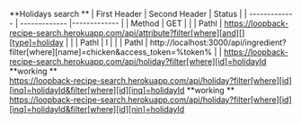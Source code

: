 

**Holidays search **
| First Header  | Second Header | Status |
| ------------- | ------------- |------------- |
| Method  | GET  | |
| Pathl  | https://loopback-recipe-search.herokuapp.com/api/attribute?filter[where][and][][type]=holiday  | |
| Pathl  | l  | |
| Pathl  | http://localhost:3000/api/ingredient?filter[where][name]=chicken&access_token=%token%  | |
https://loopback-recipe-search.herokuapp.com/api/holiday?filter[where][id]=holidayId  **working **  
https://loopback-recipe-search.herokuapp.com/api/holiday?filter[where][id][inq]=holidayId&filter[where][id][inq]=holidayId  **working **  
https://loopback-recipe-search.herokuapp.com/api/holiday?filter[where][id][inq]=holidayId&filter[where][id][nin]=holidayId  
